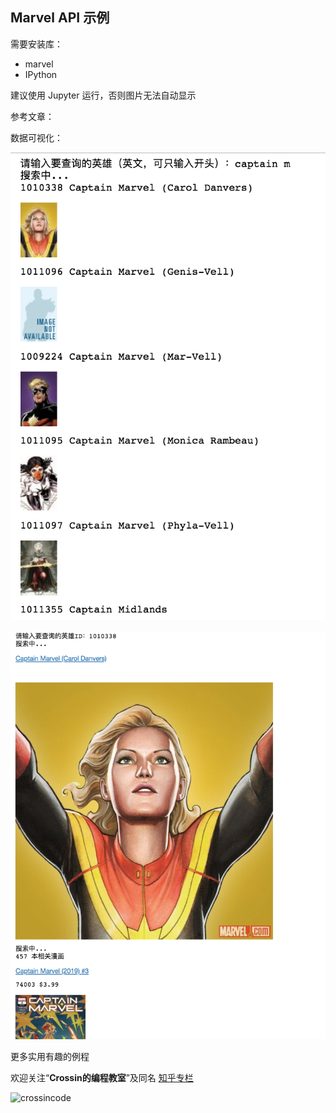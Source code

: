 ## Marvel API 示例

需要安装库：

* marvel
* IPython

建议使用 Jupyter 运行，否则图片无法自动显示



参考文章：





数据可视化：

![检索英雄](captain.png)

![检索英雄详情](captain2.png)

更多实用有趣的例程

欢迎关注“**Crossin的编程教室**”及同名 [知乎专栏](https://zhuanlan.zhihu.com/crossin)

![crossincode](../crossin-logo.png)
